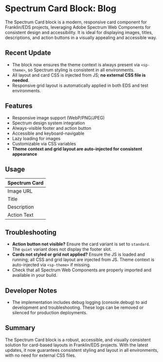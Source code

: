 # Spectrum Card Block: Blog

The Spectrum Card block is a modern, responsive card component for Franklin/EDS projects, leveraging Adobe Spectrum Web Components for consistent design and accessibility. It is ideal for displaying images, titles, descriptions, and action buttons in a visually appealing and accessible way.

## Recent Update
- The block now ensures the theme context is always present via `<sp-theme>`, so Spectrum styling is consistent in all environments.
- All layout and card CSS is injected from JS; **no external CSS file is needed**.
- Responsive grid layout is automatically applied in both EDS and test environments.

## Features
- Responsive image support (WebP/PNG/JPEG)
- Spectrum design system integration
- Always-visible footer and action button
- Accessible and keyboard-navigable
- Lazy loading for images
- Customizable via CSS variables
- **Theme context and grid layout are auto-injected for consistent appearance**

## Usage
| Spectrum Card |
| :------------ |
| Image URL     |
| Title         |
| Description   |
| Action Text   |

## Troubleshooting
- **Action button not visible?** Ensure the card variant is set to `standard`. The `quiet` variant does not display the footer slot.
- **Cards not styled or grid not applied?** Ensure the JS is loaded and running; all CSS and grid layout are injected from JS. Theme context is auto-injected via `<sp-theme>` if missing.
- Check that all Spectrum Web Components are properly imported and available in your build.

## Developer Notes
- The implementation includes debug logging (console.debug) to aid development and troubleshooting. These logs can be removed or silenced for production deployments.

## Summary
The Spectrum Card block is a robust, accessible, and visually consistent solution for card-based layouts in Franklin/EDS projects. With the latest updates, it now guarantees consistent styling and layout in all environments, with no need for external CSS files. 
